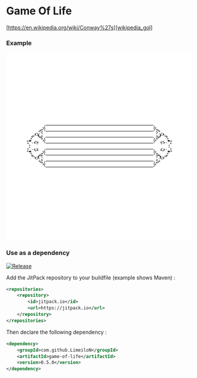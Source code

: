 # Game Of Life
[https://en.wikipedia.org/wiki/Conway%27s][wikipedia_gol]

### Example
![example gif][example_gif]

### Use as a dependency
[![Release][jitpack-badge]][jitpack-url]

Add the JitPack repository to your buildfile (example shows Maven) :
```xml
<repositories>
	<repository>
	    <id>jitpack.io</id>
	    <url>https://jitpack.io</url>
	</repository>
</repositories>
```
Then declare the following dependency :
```xml
<dependency>
    <groupId>com.github.LimeiloN</groupId>
	<artifactId>game-of-life</artifactId>
	<version>0.5.0</version>
</dependency>
```

[wikipedia_gol]: https://en.wikipedia.org/wiki/Conway%27s
[example_gif]: output.gif "Example"
[jitpack-badge]: https://jitpack.io/v/LimeiloN/game-of-life.svg "jitpack badge"
[jitpack-url]: https://jitpack.io/#LimeiloN/game-of-life
